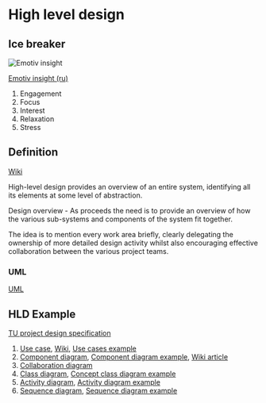 # High level design

## Ice breaker

![Emotiv insight](https://s3.amazonaws.com/ksr/assets/000/788/379/e3dc13e00e64ef0c2fb6b2c1a1ab2205_large.jpg?1375169644)

[Emotiv insight (ru)](http://habrahabr.ru/post/193820/?utm_medium=referral&utm_source=pulsenews)

1. Engagement
1. Focus
1. Interest
1. Relaxation
1. Stress

## Definition

[Wiki](http://en.wikipedia.org/wiki/High_level_design)

High-level design provides an overview of an entire system, identifying all its elements at some level of abstraction.

Design overview - As proceeds the need is to provide an overview of how the various sub-systems and components of the system fit together.

The idea is to mention every work area briefly, clearly delegating the ownership of more detailed design activity whilst also encouraging effective collaboration between the various project teams.

### UML

[UML](uml.md)


## HLD Example

[TU project design specification](https://github.com/development-team/2/blob/master/doc/design-specification/design-specification.md)

1. [Use case](use_case.md),
[Wiki](https://en.wikipedia.org/wiki/Use_cases),
[Use cases example](https://github.com/development-team/2/blob/master/doc/design-specification/design-specification.md#use-cases)
1. [Component diagram](Component_diagram.md),
[Component diagram example](https://github.com/development-team/2/blob/master/doc/design-specification/design-specification.md#component-diagram),
[Wiki article](https://en.wikipedia.org/wiki/Component_diagram)
1. [Collaboration diagram](https://github.com/development-team/2/blob/master/doc/design-specification/design-specification.md#collaboration)
1. [Class diagram](class_diagram.md),
[Concept class diagram example](https://github.com/development-team/2/blob/master/doc/design-specification/knowledge.md)
1. [Activity diagram](activity_diagram.md),
[Activity diagram example](https://github.com/development-team/2/blob/master/doc/design-specification/lifecycle-activity.md)
1. [Sequence diagram](sequence_diagram.md),
[Sequence diagram example](https://en.wikipedia.org/wiki/Sequence_diagram)
